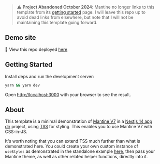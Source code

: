 > ⚠️ **Project Abandoned October 2024**: Mantine no longer links to this template from its [getting started](https://mantine.dev/getting-started/#community-templates) page. I will leave this repo up to avoid dead links from elsewhere, but note that I will not be maintaining this template going forward.


## Demo site

👀 View this repo deployed [here](https://next-app-mantine-v7-tss-template.netlify.app).

## Getting Started

Install deps and run the development server:

```bash
yarn && yarn dev
```

Open [http://localhost:3000](http://localhost:3000) with your browser to see the result.

## About

This template is a minimal demonstration of [Mantine V7](https://mantine.dev/about/) in a [Nextjs 14 app dir](https://nextjs.org/docs/app) project, using [TSS](https://docs.tss-react.dev/api/tss-usestyles) for styling. This enables you to use Mantine V7 with CSS-in-JS.

It's worth noting that you can extend TSS much further than what is demonstrated here. You could create your own custom instance of `useStyles` as demonstrated in the standalone example [here](https://docs.tss-react.dev/), then pass your Mantine theme, as well as other related helper functions, directly into it.
